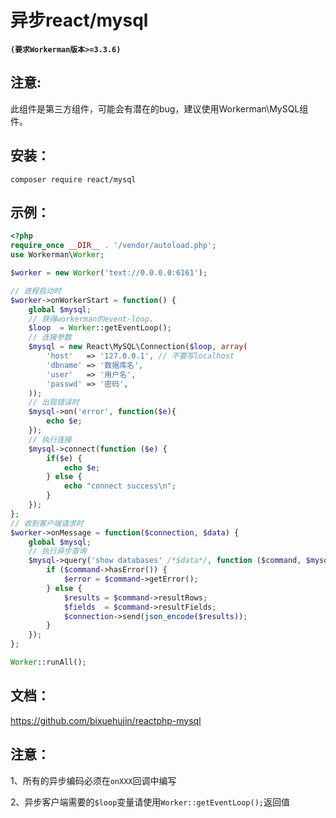 # 异步react/mysql

**``` (要求Workerman版本>=3.3.6) ```**

## 注意:
此组件是第三方组件，可能会有潜在的bug，建议使用Workerman\MySQL组件。

## 安装：
```
composer require react/mysql
```

## 示例：

```php
<?php
require_once __DIR__ . '/vendor/autoload.php';
use Workerman\Worker;

$worker = new Worker('text://0.0.0.0:6161');

// 进程启动时
$worker->onWorkerStart = function() {
    global $mysql;
    // 获得workerman的event-loop，
    $loop  = Worker::getEventLoop();
    // 连接参数
    $mysql = new React\MySQL\Connection($loop, array(
        'host'   => '127.0.0.1', // 不要写localhost
        'dbname' => '数据库名',
        'user'   => '用户名',
        'passwd' => '密码',
    ));
    // 出现错误时
    $mysql->on('error', function($e){
        echo $e;
    });
    // 执行连接
    $mysql->connect(function ($e) {
        if($e) {
            echo $e;
        } else {
            echo "connect success\n";
        }
    });
};
// 收到客户端请求时
$worker->onMessage = function($connection, $data) {
    global $mysql;
    // 执行异步查询
    $mysql->query('show databases' /*$data*/, function ($command, $mysql) use ($connection) {
        if ($command->hasError()) {
            $error = $command->getError();
        } else {
            $results = $command->resultRows;
            $fields  = $command->resultFields;
            $connection->send(json_encode($results));
        }
    });
};

Worker::runAll();
```

## 文档：
https://github.com/bixuehujin/reactphp-mysql

## 注意：
1、所有的异步编码必须在```onXXX```回调中编写

2、异步客户端需要的```$loop```变量请使用```Worker::getEventLoop();```返回值


